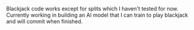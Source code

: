 Blackjack code works except for splits which I haven't tested for now. Currently working in building an AI model that I can train to play blackjack and will commit when finished.
